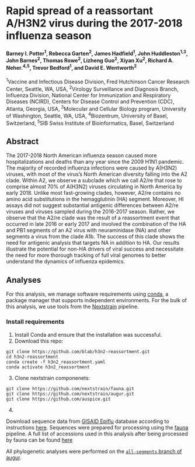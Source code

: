 # Rapid spread of a reassortant A/H3N2 virus during the 2017-2018 influenza season

#### Barney I. Potter<sup>1</sup>, Rebecca Garten<sup>2</sup>, James Hadfield<sup>1</sup>, John Huddleston<sup>1,3</sup>, John Barnes<sup>2</sup>, Thomas Rowe<sup>2</sup>, Lizheng Guo<sup>2</sup>, Xiyan Xu<sup>2</sup>, Richard A. Neher.<sup>4,5</sup>, Trevor Bedford<sup>1</sup>, and David E. Wentworth<sup>2</sup>

<sup>1</sup>Vaccine and Infectious Disease Division, Fred Hutchinson Cancer Research Center, Seattle, WA, USA, <sup>2</sup>Virology Surveillance and Diagnosis Branch, Influenza Division, National Center for Immunization and Respiratory Diseases (NCIRD), Centers for Disease Control and Prevention (CDC), Atlanta, Georgia, USA, <sup>3</sup>Molecular and Cellular Biology program, University of Washington, Seattle, WA, USA, <sup>4</sup>Biozentrum, University of Basel, Switzerland, <sup>5</sup>SIB Swiss Institute of Bioinformatics, Basel, Switzerland

## Abstract
The 2017-2018 North American influenza season caused more hospitalizations and deaths than any year since the 2009 H1N1 pandemic.
The majority of recorded influenza infections were caused by A(H3N2) viruses, with most of the virus’s North American diversity falling into the A2 clade.
Within A2, we observe a subclade which we call A2/re that rose to comprise almost 70\% of A(H3N2) viruses circulating in North America by early 2018.
Unlike most fast-growing clades, however, A2/re contains no amino acid substitutions in the hemagglutinin (HA) segment.
Moreover, HI assays did not suggest substantial antigenic differences between A2/re viruses and viruses sampled during the 2016-2017 season.
Rather, we observe that the A2/re clade was the result of a reassortment event that occurred in late 2016 or early 2017 and involved the combination of the HA and PB1 segments of an A2 virus with neuraminidase (NA) and other segments a virus from the clade A1b.
The success of this clade shows the need for antigenic analysis that targets NA in addition to HA.
Our results illustrate the potential for non-HA drivers of viral success and necessitate the need for more thorough tracking of full viral genomes to better understand the dynamics of influenza epidemics.

## Analyses
For this analysis, we manage software requirements using [conda](https://conda.readthedocs.io/en/latest/), a package manager that supports independent environments.
For the bulk of this analysis, we use tools from the [Nextstrain](nextstrain.org) pipeline.

### Install requirements
1. Install Conda and ensure that the installation was successful.
2. Download this repo:
```
git clone https://github.com/blab/h3n2-reassortment.git
cd h3n2-reassortment
conda create -f h3n2_reassortment.yaml
conda activate h3n2_reassortment
```
3. Clone nextstrain componenets:
```
git clone https://github.com/nextstrain/fauna.git
git clone https://github.com/nextstrain/augur.git
git clone https://github.com/auspice.git
```
4. 
Download sequence data from [GISAID Epiflu](https://www.gisaid.org/) database according to instructions [here](https://github.com/nextstrain/fauna/blob/master/builds/FLU.md#upload-documents-to-vdb).
Sequences were prepared for processing using the [fauna](https://github.com/nextstrain/fauna/blob/master/builds/FLU.md#upload-documents-to-vdb) pipeline.
A full list of accessions used in this analysis after being processed by fauna can be found [here](data/analysis_references.tsv)

All phylogenetic analyses were performed on the [`all-segments` branch of augur](https://github.com/nextstrain/augur/tree/all_segments).
